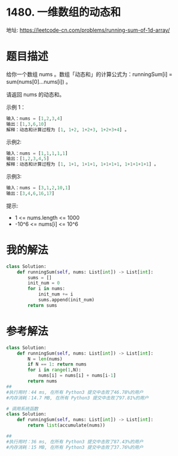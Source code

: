 # 1480. 一维数组的动态和
地址:
https://leetcode-cn.com/problems/running-sum-of-1d-array/

# 题目描述
给你一个数组 nums 。数组「动态和」的计算公式为：runningSum[i] = sum(nums[0]…nums[i]) 。

请返回 nums 的动态和。

示例 1：
``` python
输入：nums = [1,2,3,4]
输出：[1,3,6,10]
解释：动态和计算过程为 [1, 1+2, 1+2+3, 1+2+3+4] 。

```

示例2:
``` python
输入：nums = [1,1,1,1,1]
输出：[1,2,3,4,5]
解释：动态和计算过程为 [1, 1+1, 1+1+1, 1+1+1+1, 1+1+1+1+1] 。
```

示例3:
``` python
输入：nums = [3,1,2,10,1]
输出：[3,4,6,16,17]
```
提示:
- 1 <= nums.length <= 1000
- -10^6 <= nums[i] <= 10^6


# 我的解法
``` python
class Solution:
    def runningSum(self, nums: List[int]) -> List[int]:
        sums = []
        init_num = 0
        for i in nums:
            init_num += i
            sums.append(init_num)
        return sums

```

# 参考解法
``` python
class Solution:
    def runningSum(self, nums: List[int]) -> List[int]:
        N = len(nums)
        if N == 1: return nums
        for i in range(1,N):
            nums[i] = nums[i] + nums[i-1]
        return nums
##
#执行用时：44 ms, 在所有 Python3 提交中击败了46.78%的用户
#内存消耗：14.7 MB, 在所有 Python3 提交中击败了97.81%的用户
```

```python
# 调用系统函数
class Solution:
    def runningSum(self, nums: List[int]) -> List[int]:
        return list(accumulate(nums))

##
#执行用时：36 ms, 在所有 Python3 提交中击败了87.43%的用户
#内存消耗：15 MB, 在所有 Python3 提交中击败了37.76%的用户
```
